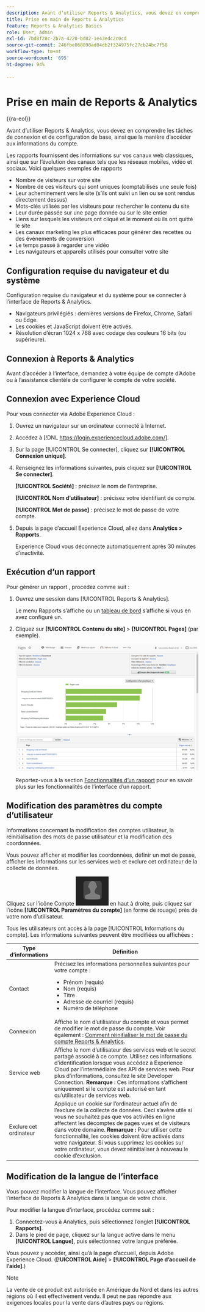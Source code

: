 ```yaml
---
description: Avant d’utiliser Reports & Analytics, vous devez en comprendre les tâches de connexion et de configuration de base, ainsi que la manière d’accéder aux informations du compte.
title: Prise en main de Reports & Analytics
feature: Reports & Analytics Basics
role: User, Admin
exl-id: 7bd8f28c-2b7a-4220-bd82-1e43edc2c0cd
source-git-commit: 246fbe068898ad04db2f324975fc27cb24bc7f58
workflow-type: tm+mt
source-wordcount: '695'
ht-degree: 94%

---
```


# Prise en main de Reports &amp; Analytics

{{ra-eol}}

Avant d’utiliser Reports &amp; Analytics, vous devez en comprendre les tâches de connexion et de configuration de base, ainsi que la manière d’accéder aux informations du compte.

Les rapports fournissent des informations sur vos canaux web classiques, ainsi que sur l’évolution des canaux tels que les réseaux mobiles, vidéo et sociaux. Voici quelques exemples de rapports

* Nombre de visiteurs sur votre site
* Nombre de ces visiteurs qui sont uniques (comptabilisés une seule fois)
* Leur acheminement vers le site (s’ils ont suivi un lien ou se sont rendus directement dessus)
* Mots-clés utilisés par les visiteurs pour rechercher le contenu du site
* Leur durée passée sur une page donnée ou sur le site entier
* Liens sur lesquels les visiteurs ont cliqué et le moment où ils ont quitté le site
* Les canaux marketing les plus efficaces pour générer des recettes ou des événements de conversion
* Le temps passé à regarder une vidéo
* Les navigateurs et appareils utilisés pour consulter votre site

## Configuration requise du navigateur et du système

Configuration requise du navigateur et du système pour se connecter à l’interface de Reports &amp; Analytics.

* Navigateurs privilégiés : dernières versions de Firefox, Chrome, Safari ou Edge.
* Les cookies et JavaScript doivent être activés.
* Résolution d’écran 1024 x 768 avec codage des couleurs 16 bits (ou supérieure).

## Connexion à Reports &amp; Analytics

Avant d’accéder à l’interface, demandez à votre équipe de compte d’Adobe ou à l’assistance clientèle de configurer le compte de votre société.

## Connexion avec Experience Cloud

Pour vous connecter via Adobe Experience Cloud :

1. Ouvrez un navigateur sur un ordinateur connecté à Internet.
1. Accédez à [!DNL https://login.experiencecloud.adobe.com/].
1. Sur la page [!UICONTROL Se connecter], cliquez sur **[!UICONTROL Connexion unique]**.
1. Renseignez les informations suivantes, puis cliquez sur **[!UICONTROL Se connecter]**.

   **[!UICONTROL Société]** : précisez le nom de l’entreprise.

   **[!UICONTROL Nom d’utilisateur]** : précisez votre identifiant de compte.

   **[!UICONTROL Mot de passe]** : précisez le mot de passe de votre compte.
1. Depuis la page d’accueil Experience Cloud, allez dans **Analytics > Rapports**.

   Experience Cloud vous déconnecte automatiquement après 30 minutes d’inactivité.

## Exécution d’un rapport

Pour générer un rapport , procédez comme suit :

1. Ouvrez une session dans [!UICONTROL Reports &amp; Analytics].

   Le menu Rapports s’affiche ou un [tableau de bord](/help/analyze/reports-analytics/dashboard.md) s’affiche si vous en avez configuré un.

1. Cliquez sur **[!UICONTROL Contenu du site]** > **[!UICONTROL Pages]** (par exemple).

   ![](assets/pages_report.png)

   Reportez-vous à la section [Fonctionnalités d’un rapport](/help/analyze/reports-analytics/overview/report-overview.md) pour en savoir plus sur les fonctionnalités de l’interface d’un rapport.

## Modification des paramètres du compte d’utilisateur

Informations concernant la modification des comptes utilisateur, la réinitialisation des mots de passe utilisateur et la modification des coordonnées.

Vous pouvez afficher et modifier les coordonnées, définir un mot de passe, afficher les informations sur les services web et exclure cet ordinateur de la collecte de données.

Cliquez sur l’icône Compte ![](assets/account.png) en haut à droite, puis cliquez sur l’icône **[!UICONTROL Paramètres du compte]** (en forme de rouage) près de votre nom d’utilisateur.

Tous les utilisateurs ont accès à la page [!UICONTROL Informations du compte]. Les informations suivantes peuvent être modifiées ou affichées :

| Type d’informations | Définition |
| --- | --- |
| Contact | Précisez les informations personnelles suivantes pour votre compte :<ul><li>Prénom (requis)</li><li>Nom (requis)</li><li>Titre</li><li>Adresse de courriel (requis)</li><li>Numéro de téléphone</li></ul> |
| Connexion | Affiche le nom d’utilisateur du compte et vous permet de modifier le mot de passe du compte. Voir également : [Comment réinitialiser le mot de passe du compte Reports &amp; Analytics](https://experienceleague.adobe.com/docs/analytics/technotes/troubleshoot-login.html). |
| Service web | Affiche le nom d’utilisateur des services web et le secret partagé associé à ce compte. Utilisez ces informations d’identification lorsque vous accédez à Experience Cloud par l’intermédiaire des API de services web. Pour plus d’informations, consultez le site Developer Connection. **Remarque :** Ces informations s’affichent uniquement si le compte est autorisé en tant qu’utilisateur de services web. |
| Exclure cet ordinateur | Applique un cookie sur l’ordinateur actuel afin de l’exclure de la collecte de données. Ceci s’avère utile si vous ne souhaitez pas que vos activités en ligne affectent les décomptes de pages vues et de visiteurs dans votre domaine. **Remarque :** Pour utiliser cette fonctionnalité, les cookies doivent être activés dans votre navigateur. Si vous supprimez les cookies sur votre ordinateur, vous devez réinitialiser à nouveau le cookie d’exclusion. |

## Modification de la langue de l’interface

Vous pouvez modifier la langue de l’interface. Vous pouvez afficher l’interface de Reports &amp; Analytics dans la langue de votre choix.

Pour modifier la langue d’interface, procédez comme suit :

1. Connectez-vous à Analytics, puis sélectionnez l’onglet **[!UICONTROL Rapports]**.
1. Dans le pied de page, cliquez sur la langue active dans le menu **[!UICONTROL Langue]**, puis sélectionnez votre langue préférée.

Vous pouvez y accéder, ainsi qu’à la page d’accueil, depuis Adobe Experience Cloud. (**[!UICONTROL Aide]** > **[!UICONTROL Page d’accueil de l’aide]**.)

>[!NOTE]
>La vente de ce produit est autorisée en Amérique du Nord et dans les autres régions où il est effectivement vendu. Il peut ne pas répondre aux exigences locales pour la vente dans dʼautres pays ou régions.
